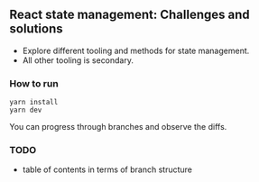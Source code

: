 ## React state management: Challenges and solutions

- Explore different tooling and methods for state management.
- All other tooling is secondary.

### How to run
```
yarn install
yarn dev
```

You can progress through branches and observe the diffs. 

### TODO

- table of contents in terms of branch structure

